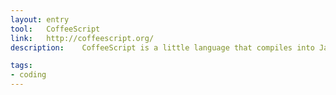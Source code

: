 ```yaml
---
layout: entry
tool:	CoffeeScript
link:	http://coffeescript.org/
description:	CoffeeScript is a little language that compiles into JavaScript

tags:
- coding
---
```


